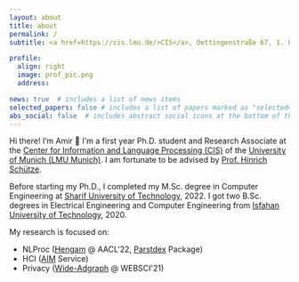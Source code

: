 ```yaml
---
layout: about
title: about
permalink: /
subtitle: <a href=https://cis.lmu.de/>CIS</a>, Oettingenstraße 67, 1. OG, Flügel C, 80538 München, Germany

profile:
  align: right
  image: prof_pic.png
  address:

news: true  # includes a list of news items
selected_papers: false # includes a list of papers marked as "selected={true}"
abs_social: false  # includes abstract social icons at the bottom of the page
---
```



Hi there! I’m Amir 👋 I'm a first year Ph.D. student and Research Associate at the [Center for Information and Language Processing (CIS)](https://www.cis.lmu.de/) of the [University of Munich (LMU Munich)](https://www.lmu.de/de/index.html). I am fortunate to be advised by [Prof. Hinrich Schütze](https://www.cis.uni-muenchen.de/schuetze/).

Before starting my Ph.D., I completed my M.Sc. degree in Computer Engineering at [Sharif University of Technology](https://en.sharif.edu/), 2022. I got two B.Sc. degrees in Electrical Engineering and Computer Engineering from [Isfahan University of Technology](http://english.iut.ac.ir/), 2020.

My research is focused on:

* NLProc ([Hengam](https://aclanthology.org/2022.aacl-main.74/) @ AACL'22, [Parstdex](https://github.com/kargaranamir/parstdex) Package)
* HCI ([AIM](https://github.com/aalto-ui/aim) Service)
* Privacy ([Wide-Adgraph](https://arxiv.org/abs/2004.14826) @ WEBSCI'21)

